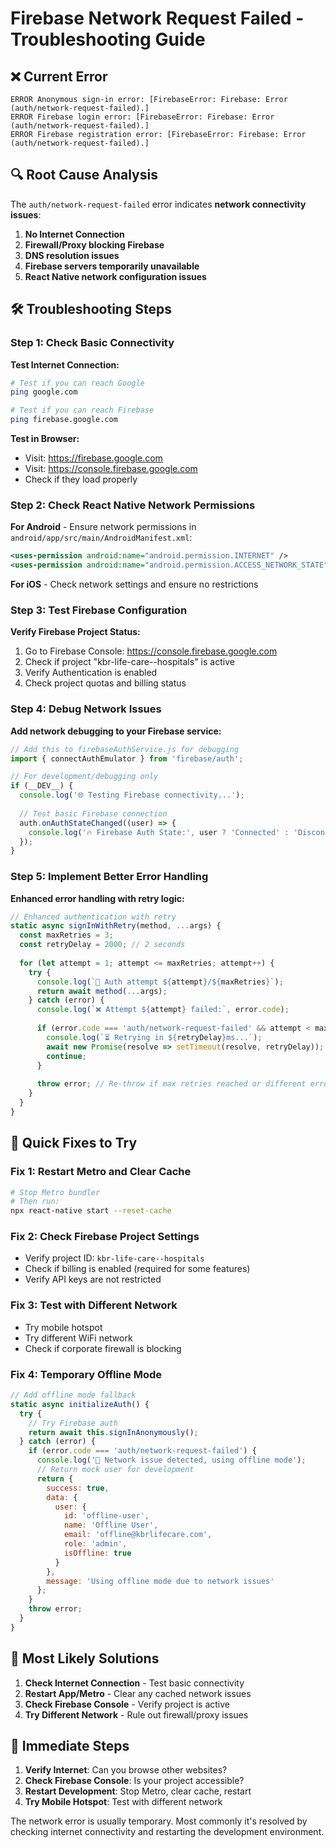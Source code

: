 # Firebase Network Request Failed - Troubleshooting Guide

## ❌ Current Error
```
ERROR Anonymous sign-in error: [FirebaseError: Firebase: Error (auth/network-request-failed).]
ERROR Firebase login error: [FirebaseError: Firebase: Error (auth/network-request-failed).]
ERROR Firebase registration error: [FirebaseError: Firebase: Error (auth/network-request-failed).]
```

## 🔍 Root Cause Analysis

The `auth/network-request-failed` error indicates **network connectivity issues**:

1. **No Internet Connection**
2. **Firewall/Proxy blocking Firebase**
3. **DNS resolution issues**
4. **Firebase servers temporarily unavailable**
5. **React Native network configuration issues**

## 🛠️ Troubleshooting Steps

### Step 1: Check Basic Connectivity

**Test Internet Connection:**
```bash
# Test if you can reach Google
ping google.com

# Test if you can reach Firebase
ping firebase.google.com
```

**Test in Browser:**
- Visit: https://firebase.google.com
- Visit: https://console.firebase.google.com
- Check if they load properly

### Step 2: Check React Native Network Permissions

**For Android** - Ensure network permissions in `android/app/src/main/AndroidManifest.xml`:
```xml
<uses-permission android:name="android.permission.INTERNET" />
<uses-permission android:name="android.permission.ACCESS_NETWORK_STATE" />
```

**For iOS** - Check network settings and ensure no restrictions

### Step 3: Test Firebase Configuration

**Verify Firebase Project Status:**
1. Go to Firebase Console: https://console.firebase.google.com
2. Check if project "kbr-life-care--hospitals" is active
3. Verify Authentication is enabled
4. Check project quotas and billing status

### Step 4: Debug Network Issues

**Add network debugging to your Firebase service:**

```javascript
// Add this to firebaseAuthService.js for debugging
import { connectAuthEmulator } from 'firebase/auth';

// For development/debugging only
if (__DEV__) {
  console.log('🌐 Testing Firebase connectivity...');
  
  // Test basic Firebase connection
  auth.onAuthStateChanged((user) => {
    console.log('🔥 Firebase Auth State:', user ? 'Connected' : 'Disconnected');
  });
}
```

### Step 5: Implement Better Error Handling

**Enhanced error handling with retry logic:**

```javascript
// Enhanced authentication with retry
static async signInWithRetry(method, ...args) {
  const maxRetries = 3;
  const retryDelay = 2000; // 2 seconds
  
  for (let attempt = 1; attempt <= maxRetries; attempt++) {
    try {
      console.log(`🔄 Auth attempt ${attempt}/${maxRetries}`);
      return await method(...args);
    } catch (error) {
      console.log(`❌ Attempt ${attempt} failed:`, error.code);
      
      if (error.code === 'auth/network-request-failed' && attempt < maxRetries) {
        console.log(`⏳ Retrying in ${retryDelay}ms...`);
        await new Promise(resolve => setTimeout(resolve, retryDelay));
        continue;
      }
      
      throw error; // Re-throw if max retries reached or different error
    }
  }
}
```

## 🎯 Quick Fixes to Try

### Fix 1: Restart Metro and Clear Cache
```bash
# Stop Metro bundler
# Then run:
npx react-native start --reset-cache
```

### Fix 2: Check Firebase Project Settings
- Verify project ID: `kbr-life-care--hospitals`
- Check if billing is enabled (required for some features)
- Verify API keys are not restricted

### Fix 3: Test with Different Network
- Try mobile hotspot
- Try different WiFi network
- Check if corporate firewall is blocking

### Fix 4: Temporary Offline Mode
```javascript
// Add offline mode fallback
static async initializeAuth() {
  try {
    // Try Firebase auth
    return await this.signInAnonymously();
  } catch (error) {
    if (error.code === 'auth/network-request-failed') {
      console.log('🔌 Network issue detected, using offline mode');
      // Return mock user for development
      return {
        success: true,
        data: {
          user: {
            id: 'offline-user',
            name: 'Offline User',
            email: 'offline@kbrlifecare.com',
            role: 'admin',
            isOffline: true
          }
        },
        message: 'Using offline mode due to network issues'
      };
    }
    throw error;
  }
}
```

## 🚀 Most Likely Solutions

1. **Check Internet Connection** - Test basic connectivity
2. **Restart App/Metro** - Clear any cached network issues  
3. **Check Firebase Console** - Verify project is active
4. **Try Different Network** - Rule out firewall/proxy issues

## 🔧 Immediate Steps

1. **Verify Internet**: Can you browse other websites?
2. **Check Firebase Console**: Is your project accessible?
3. **Restart Development**: Stop Metro, clear cache, restart
4. **Try Mobile Hotspot**: Test with different network

The network error is usually temporary. Most commonly it's resolved by checking internet connectivity and restarting the development environment.